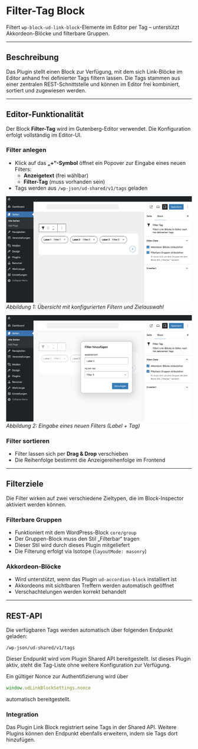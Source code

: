 # Filter-Tag Block

Filtert `wp-block-ud-link-block`-Elemente im Editor per Tag – unterstützt Akkordeon-Blöcke und filterbare Gruppen.

---

## Beschreibung

Das Plugin stellt einen Block zur Verfügung, mit dem sich Link-Blöcke im Editor anhand frei definierter Tags filtern lassen. Die Tags stammen aus einer zentralen REST-Schnittstelle und können im Editor frei kombiniert, sortiert und zugewiesen werden.

---

## Editor-Funktionalität

Der Block **Filter-Tag** wird im Gutenberg-Editor verwendet. Die Konfiguration erfolgt vollständig im Editor-UI.

### Filter anlegen

- Klick auf das **„+“-Symbol** öffnet ein Popover zur Eingabe eines neuen Filters:
  - **Anzeigetext** (frei wählbar)
  - **Filter-Tag** (muss vorhanden sein)
- Tags werden aus `/wp-json/ud-shared/v1/tags` geladen

![Filter-UI im Editor](assets/img/editor.png)
*Abbildung 1: Übersicht mit konfigurierten Filtern und Zielauswahl*

![Filter hinzufügen](assets/img/editor-filter_hinzufugen.png)
*Abbildung 2: Eingabe eines neuen Filters (Label + Tag)*


### Filter sortieren

- Filter lassen sich per **Drag & Drop** verschieben
- Die Reihenfolge bestimmt die Anzeigereihenfolge im Frontend

---

## Filterziele

Die Filter wirken auf zwei verschiedene Zieltypen, die im Block-Inspector aktiviert werden können.

### Filterbare Gruppen

- Funktioniert mit dem WordPress-Block `core/group`
- Der Gruppen-Block muss den Stil „Filterbar“ tragen
- Dieser Stil wird durch dieses Plugin mitgeliefert
- Die Filterung erfolgt via Isotope (`layoutMode: masonry`)

### Akkordeon-Blöcke

- Wird unterstützt, wenn das Plugin `ud-accordion-block` installiert ist
- Akkordeons mit sichtbaren Treffern werden automatisch geöffnet
- Verschachtelungen werden korrekt behandelt

---

## REST-API

Die verfügbaren Tags werden automatisch über folgenden Endpunkt geladen:

```
/wp-json/ud-shared/v1/tags
````

Dieser Endpunkt wird vom Plugin Shared API bereitgestellt.
Ist dieses Plugin aktiv, steht die Tag-Liste ohne weitere Konfiguration zur Verfügung.

Ein gültiger Nonce zur Authentifizierung wird über
```js
window.udLinkBlockSettings.nonce
````
automatisch bereitgestellt.

### Integration
Das Plugin Link Block registriert seine Tags in der Shared API.
Weitere Plugins können den Endpunkt ebenfalls erweitern, indem sie Tags dort hinzufügen.


